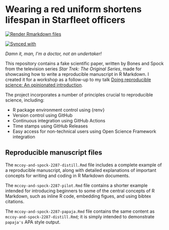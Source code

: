 # Wearing a red uniform shortens lifespan in Starfleet officers

<!-- badges: start -->
[![Render Rmarkdown files](https://github.com/mccarthy-m-g/mccoy-and-spock-2287/workflows/Render%20Rmarkdown%20files/badge.svg)](https://github.com/mccarthy-m-g/mccoy-and-spock-2287/actions?workflow=Render+Rmarkdown+files)

[![Synced with](https://img.shields.io/badge/Synced%20with-OSF-blue.svg)](https://osf.io/9rshp/)
<!-- badges: end -->

*Damn it, man, I'm a doctor, not an undertaker!*

This repository contains a fake scientific paper, written by Bones and Spock from the television series *Star Trek: The Original Series*, made for showcasing how to write a reproducible manuscript in R Markdown. I created it for a workshop as a follow-up to my talk [Doing reproducible science: An opinionated introduction](https://michaelmccarthy.netlify.app/talk/osssg-2021a/).

The project incorporates a number of principles crucial to reproducible science, including:

-   R package environment control using {renv}
-   Version control using GitHub
-   Continuous integration using GitHub Actions
-   Time stamps using GitHub Releases
-   Easy access for non-technical users using Open Science Framework integration

## Reproducible manuscript files

The `mccoy-and-spock-2287-distill.Rmd` file includes a complete example of a reproducible manuscript, along with detailed explanations of important concepts for writing and coding in R Markdown documents.

The `mccoy-and-spock-2287-pilot.Rmd` file contains a shorter example intended for introducing beginners to some of the central concepts of R Markdown, such as inline R code, embedding figues, and using bibtex citations.

The `mccoy-and-spock-2287-papaja.Rmd` file contains the same content as `mccoy-and-spock-2287-distill.Rmd`; it is simply intended to demonstrate `papaja's` APA style output.
